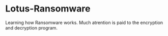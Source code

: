 # Lotus-Ransomware
Learning how Ransomware works. Much atrention is paid to the encryption and decryption program.
